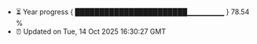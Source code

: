 - ⏳ Year progress { ███████████████████████▁▁▁▁▁▁▁ } 78.54 %
- ⏰ Updated on Tue, 14 Oct 2025 16:30:27 GMT

